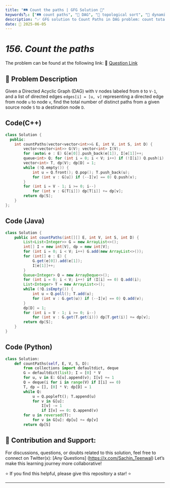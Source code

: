 ```yaml
---
title: "🛤️ Count the paths | GFG Solution 🚦"
keywords🏷️: ["🛤️ count paths", "🌳 DAG", "🔢 topological sort", "🧮 dynamic programming", "📈 graph traversal", "📘 GFG", "🏁 competitive programming", "📚 DSA"]
description: "✅ GFG solution to Count Paths in DAG problem: count total distinct paths from source to destination in a directed acyclic graph using topological sorting and DP. 🚀"
date: 📅 2025-06-05
---
```


# *156. Count the paths*

The problem can be found at the following link: 🔗 [Question Link](https://www.geeksforgeeks.org/problems/count-the-paths4332/1)

## **🧩 Problem Description**

Given a Directed Acyclic Graph (DAG) with `V` nodes labeled from `0` to `V-1`, and a list of directed edges `edges[i] = [u, v]` representing a directed edge from node `u` to node `v`, find the total number of distinct paths from a given source node `S` to a destination node `D`.


## Code(C++)
```cpp
class Solution {
  public:
    int countPaths(vector<vector<int>>& E, int V, int S, int D) {
        vector<vector<int>> G(V); vector<int> I(V);
        for (auto& e : E) G[e[0]].push_back(e[1]), I[e[1]]++;
        queue<int> Q; for (int i = 0; i < V; i++) if (!I[i]) Q.push(i);
        vector<int> T, dp(V); dp[D] = 1;
        while (!Q.empty()) {
            int u = Q.front(); Q.pop(); T.push_back(u);
            for (int v : G[u]) if (--I[v] == 0) Q.push(v);
        }
        for (int i = V - 1; i >= 0; i--)
            for (int v : G[T[i]]) dp[T[i]] += dp[v];
        return dp[S];
    }
};
```

## Code (Java)

```java
class Solution {
    public int countPaths(int[][] E, int V, int S, int D) {
        List<List<Integer>> G = new ArrayList<>();
        int[] I = new int[V], dp = new int[V];
        for (int i = 0; i < V; i++) G.add(new ArrayList<>());
        for (int[] e : E) {
            G.get(e[0]).add(e[1]);
            I[e[1]]++;
        }
        Queue<Integer> Q = new ArrayDeque<>();
        for (int i = 0; i < V; i++) if (I[i] == 0) Q.add(i);
        List<Integer> T = new ArrayList<>();
        while (!Q.isEmpty()) {
            int u = Q.poll(); T.add(u);
            for (int v : G.get(u)) if (--I[v] == 0) Q.add(v);
        }
        dp[D] = 1;
        for (int i = V - 1; i >= 0; i--)
            for (int v : G.get(T.get(i))) dp[T.get(i)] += dp[v];
        return dp[S];
    }
}
```

## Code (Python)

```python
class Solution:
    def countPaths(self, E, V, S, D):
        from collections import defaultdict, deque
        G = defaultdict(list); I = [0] * V
        for u, v in E: G[u].append(v); I[v] += 1
        Q = deque(i for i in range(V) if I[i] == 0)
        T, dp = [], [0] * V; dp[D] = 1
        while Q:
            u = Q.popleft(); T.append(u)
            for v in G[u]:
                I[v] -= 1
                if I[v] == 0: Q.append(v)
        for u in reversed(T):
            for v in G[u]: dp[u] += dp[v]
        return dp[S]
```



## 🎯 **Contribution and Support:**

For discussions, questions, or doubts related to this solution, feel free to connect on Twitter(x): [Any Questions] (https://x.com/Sachin_Teenwal) Let’s make this learning journey more collaborative!

⭐ If you find this helpful, please give this repository a star! ⭐

---
